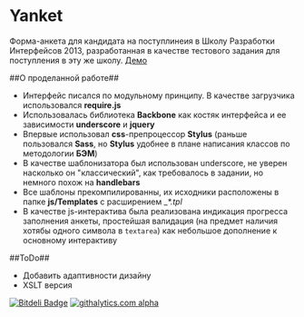 Yanket
======

Форма-анкета для кандидата на поступлинеия в Школу Pазработки Интерфейсов 2013, разработанная в качестве тестового задания для поступления в эту же школу. [Демо](http://jvee.github.io/Yanket/)

##О проделанной работе##

- Интерфейс писался по модульному принципу. В качестве загрузчика использовался **require.js**
- Использовалась библиотека **Backbone** как костяк интерфейса и ее зависимости **underscore** и **jquery**
- Впервые использовал **css**-препроцессор **Stylus** (раньше пользовался **Sass**, но **Stylus** удобнее в плане написания классов по методологии **БЭМ**)
- В качестве шаблонизатора был использован underscore, не уверен насколько он "классический", как требовалось в задании, но немного похож на **handlebars**
- Все шаблоны прекомпилированны, их исходники расположены в папке **js/Templates** с расширением __*._tpl__
- В качестве js-интерактива была реализована индикация прогресса заполнения анкеты, простейшая валидация (на предмет наличия хотябы одного символа в `textarea`) как небольшое дополнение к основному интерактиву


##ToDo##

- Добавить адаптивности дизайну
- XSLT версия





[![Bitdeli Badge](https://d2weczhvl823v0.cloudfront.net/jvee/yanket/trend.png)](https://bitdeli.com/free "Bitdeli Badge")
[![githalytics.com alpha](https://cruel-carlota.pagodabox.com/75bb99c2a9e0466fdb99fddc7d8794a1 "githalytics.com")](http://githalytics.com/jvee/Yanket)
